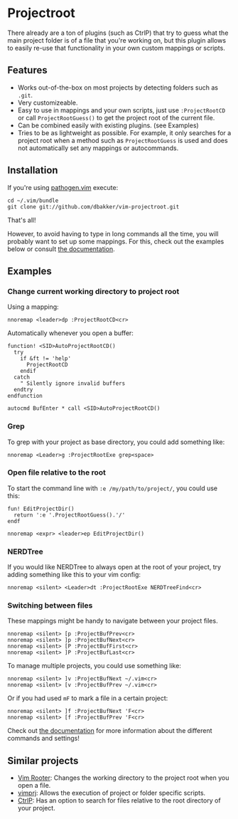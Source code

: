Projectroot
===========
There already are a ton of plugins (such as CtrlP) that try to guess what the
main project folder is of a file that you're working on, but this plugin allows
to easily re-use that functionality in your own custom mappings or scripts.

Features
--------
  * Works out-of-the-box on most projects by detecting folders such as `.git`.
  * Very customizeable.
  * Easy to use in mappings and your own scripts, just use `:ProjectRootCD` or
    call `ProjectRootGuess()` to get the project root of the current file.
  * Can be combined easily with existing plugins. (see Examples)
  * Tries to be as lightweight as possible. For example, it only searches for
    a project root when a method such as `ProjectRootGuess` is used and does not
    automatically set any mappings or autocommands.

Installation
------------
If you're using [pathogen.vim](https://github.com/tpope/vim-pathogen) execute:

    cd ~/.vim/bundle
    git clone git://github.com/dbakker/vim-projectroot.git

That's all!

However, to avoid having to type in long commands all the time, you will
probably want to set up some mappings. For this, check out the examples below or
consult [the
documentation](https://github.com/dbakker/vim-projectroot/blob/master/doc/projectroot.txt).

Examples
--------
### Change current working directory to project root
Using a mapping:

    nnoremap <leader>dp :ProjectRootCD<cr>

Automatically whenever you open a buffer:

```vim
function! <SID>AutoProjectRootCD()
  try
    if &ft != 'help'
      ProjectRootCD
    endif
  catch
    " Silently ignore invalid buffers
  endtry
endfunction

autocmd BufEnter * call <SID>AutoProjectRootCD()
```

### Grep
To grep with your project as base directory, you could add something like:

    nnoremap <Leader>g :ProjectRootExe grep<space>

### Open file relative to the root
To start the command line with `:e /my/path/to/project/`, you could use this:

    fun! EditProjectDir()
      return ':e '.ProjectRootGuess().'/'
    endf

    nnoremap <expr> <leader>ep EditProjectDir()

### NERDTree
If you would like NERDTree to always open at the root of your project, try
adding something like this to your vim config:

    nnoremap <silent> <Leader>dt :ProjectRootExe NERDTreeFind<cr>

### Switching between files
These mappings might be handy to navigate between your project files.

    nnoremap <silent> [p :ProjectBufPrev<cr>
    nnoremap <silent> ]p :ProjectBufNext<cr>
    nnoremap <silent> [P :ProjectBufFirst<cr>
    nnoremap <silent> ]P :ProjectBufLast<cr>

To manage multiple projects, you could use something like:

    nnoremap <silent> ]v :ProjectBufNext ~/.vim<cr>
    nnoremap <silent> [v :ProjectBufPrev ~/.vim<cr>

Or if you had used `mF` to mark a file in a certain project:

    nnoremap <silent> ]f :ProjectBufNext 'F<cr>
    nnoremap <silent> [f :ProjectBufPrev 'F<cr>

Check out [the
documentation](https://github.com/dbakker/vim-projectroot/blob/master/doc/projectroot.txt)
for more information about the different commands and settings!

Similar projects
----------------
  * [Vim Rooter](https://github.com/airblade/vim-rooter): Changes the working
    directory to the project root when you open a file.
  * [vimprj](https://github.com/vim-scripts/vimprj): Allows the execution of
    project or folder specific scripts.
  * [CtrlP](https://github.com/kien/ctrlp.vim): Has an option to search
    for files relative to the root directory of your project.
